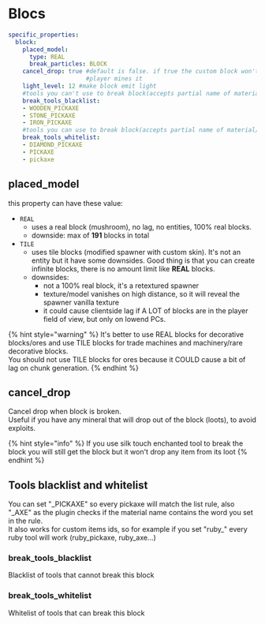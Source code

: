 # Blocs

```yaml
specific_properties:
  block:
    placed_model:
      type: REAL
      break_particles: BLOCK
    cancel_drop: true #default is false. if true the custom block won't be dropped when
                      #player mines it
    light_level: 12 #make block emit light
    #tools you can't use to break block(accepts partial name of material/customitem)
    break_tools_blacklist:
    - WOODEN_PICKAXE
    - STONE_PICKAXE
    - IRON_PICKAXE
    #tools you can use to break block(accepts partial name of material/customitem)
    break_tools_whitelist:
    - DIAMOND_PICKAXE
    - PICKAXE
    - pickaxe
```

## placed\_model

this property can have these value:

* `REAL`
  * uses a real block \(mushroom\), no lag, no entities, 100% real blocks.
  * downside: max of **191** blocks in total
* `TILE`
  * uses tile blocks \(modified spawner with custom skin\). It's not an entity but it have some downsides. Good thing is that you can create infinite blocks, there is no amount limit like **REAL** blocks.
  * downsides:
    * not a 100% real block, it's a retextured spawner
    * texture/model vanishes on high distance, so it will reveal the spawner vanilla texture
    * it could cause clientside lag if A LOT of blocks are in the player field of view, but only on lowend PCs.

{% hint style="warning" %}
It's better to use REAL blocks for decorative blocks/ores and use TILE blocks for trade machines and machinery/rare decorative blocks.  
You should not use TILE blocks for ores because it COULD cause a bit of lag on chunk generation.
{% endhint %}

## cancel\_drop

Cancel drop when block is broken.  
Useful if you have any mineral that will drop out of the block \(loots\), to avoid exploits.

{% hint style="info" %}
If you use silk touch enchanted tool to break the block you will still get the block but it won't drop any item from its loot 
{% endhint %}

## Tools blacklist and whitelist

You can set "\_PICKAXE" so every pickaxe will match the list rule, also "\_AXE" as the plugin checks if the material name contains the word you set in the rule.  
It also works for custom items ids, so for example if you set "ruby\_" every ruby tool will work \(ruby\_pickaxe, ruby\_axe...\)

### break\_tools\_blacklist

Blacklist of tools that cannot break this block

### break\_tools\_whitelist

Whitelist of tools that can break this block

